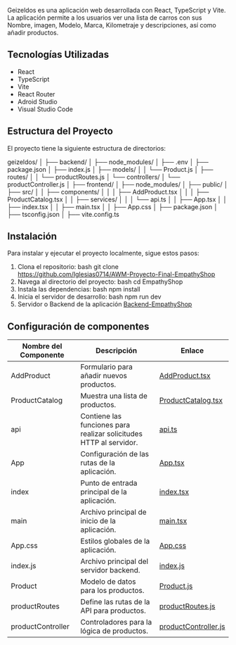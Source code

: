 Geizeldos es una aplicación web desarrollada con React, TypeScript y Vite. La aplicación permite a los usuarios ver una lista de carros con sus Nombre, imagen, Modelo, Marca, Kilometraje y descripciones, así como añadir productos. 

## Tecnologías Utilizadas

- React
- TypeScript
- Vite
- React Router
- Adroid Studio
- Visual Studio Code

## Estructura del Proyecto

El proyecto tiene la siguiente estructura de directorios:

geizeldos/
│
├── backend/
│   ├── node_modules/
│   ├── .env
│   ├── package.json
│   ├── index.js
│   ├── models/
│   │   └── Product.js
│   ├── routes/
│   │   └── productRoutes.js
│   └── controllers/
│       └── productController.js
│
├── frontend/
│   ├── node_modules/
│   ├── public/
│   ├── src/
│   │   ├── components/
│   │   │   ├── AddProduct.tsx
│   │   │   ├── ProductCatalog.tsx
│   │   ├── services/
│   │   │   └── api.ts
│   │   ├── App.tsx
│   │   ├── index.tsx
│   │   ├── main.tsx
│   │   ├── App.css
│   ├── package.json
│   ├── tsconfig.json
│   ├── vite.config.ts


## Instalación

Para instalar y ejecutar el proyecto localmente, sigue estos pasos:

1. Clona el repositorio:
   bash
   git clone <https://github.com/Iglesias0714/AWM-Proyecto-Final-EmpathyShop>
2. Navega al directorio del proyecto:
   bash
   cd EmpathyShop
3. Instala las dependencias:
   bash
   npm install
4. Inicia el servidor de desarrollo:
   bash
   npm run dev
5. Servidor o Backend de la aplicación
   [Backend-EmpathyShop](https://github.com/Iglesias0714/Backend-EmpathyShop)
   
## Configuración de componentes

| Nombre del Componente | Descripción | Enlace |
|-----------------------|-------------|--------|
| AddProduct            | Formulario para añadir nuevos productos. | [AddProduct.tsx](frontend/src/components/AddProduct.tsx) |
| ProductCatalog        | Muestra una lista de productos. | [ProductCatalog.tsx](frontend/src/components/ProductCatalog.tsx) |
| api                   | Contiene las funciones para realizar solicitudes HTTP al servidor. | [api.ts](frontend/src/services/api.ts) |
| App                   | Configuración de las rutas de la aplicación. | [App.tsx](frontend/src/App.tsx) |
| index                 | Punto de entrada principal de la aplicación. | [index.tsx](frontend/src/index.tsx) |
| main                  | Archivo principal de inicio de la aplicación. | [main.tsx](frontend/src/main.tsx) |
| App.css               | Estilos globales de la aplicación. | [App.css](frontend/src/App.css) |
| index.js              | Archivo principal del servidor backend. | [index.js](backend/index.js) |
| Product               | Modelo de datos para los productos. | [Product.js](backend/models/Product.js) |
| productRoutes         | Define las rutas de la API para productos. | [productRoutes.js](backend/routes/productRoutes.js) |
| productController     | Controladores para la lógica de productos. | [productController.js](backend/controllers/productController.js) |
